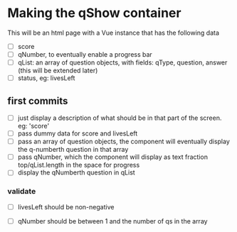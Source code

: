 # Making the qShow container 
This will be an html page with a Vue instance that has the following data
- [ ] score
- [ ] qNumber, to eventually enable a progress bar
- [ ] qList: an array of question objects, with fields: qType, question, answer (this will be extended later)
- [ ] status, eg: livesLeft

## first commits
- [ ] just display a description of what should be in that part of the screen. eg: 'score' 
- [ ] pass dummy data for score and livesLeft
- [ ] pass an array of question objects, the component will eventually display the q-numberth question in that array
- [ ] pass qNumber, which the component will display as text fraction top/qList.length in the space for progress
- [ ] display the qNumberth question in qList

### validate
- [ ] livesLeft should be non-negative
- [ ] qNumber should be between 1 and the number of qs in the array

